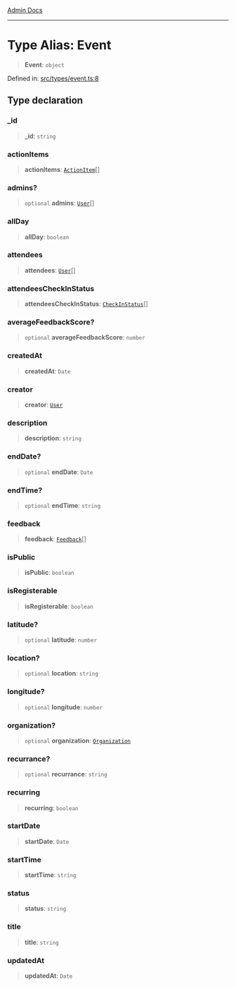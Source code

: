 [Admin Docs](/)

***

# Type Alias: Event

> **Event**: `object`

Defined in: [src/types/event.ts:8](https://github.com/PalisadoesFoundation/talawa-admin/blob/main/src/types/event.ts#L8)

## Type declaration

### \_id

> **\_id**: `string`

### actionItems

> **actionItems**: [`ActionItem`](../../actionItem/type-aliases/ActionItem.md)[]

### admins?

> `optional` **admins**: [`User`](../../user/type-aliases/User.md)[]

### allDay

> **allDay**: `boolean`

### attendees

> **attendees**: [`User`](../../user/type-aliases/User.md)[]

### attendeesCheckInStatus

> **attendeesCheckInStatus**: [`CheckInStatus`](../../checkIn/type-aliases/CheckInStatus.md)[]

### averageFeedbackScore?

> `optional` **averageFeedbackScore**: `number`

### createdAt

> **createdAt**: `Date`

### creator

> **creator**: [`User`](../../user/type-aliases/User.md)

### description

> **description**: `string`

### endDate?

> `optional` **endDate**: `Date`

### endTime?

> `optional` **endTime**: `string`

### feedback

> **feedback**: [`Feedback`](../../feedback/type-aliases/Feedback.md)[]

### isPublic

> **isPublic**: `boolean`

### isRegisterable

> **isRegisterable**: `boolean`

### latitude?

> `optional` **latitude**: `number`

### location?

> `optional` **location**: `string`

### longitude?

> `optional` **longitude**: `number`

### organization?

> `optional` **organization**: [`Organization`](../../organization/type-aliases/Organization.md)

### recurrance?

> `optional` **recurrance**: `string`

### recurring

> **recurring**: `boolean`

### startDate

> **startDate**: `Date`

### startTime

> **startTime**: `string`

### status

> **status**: `string`

### title

> **title**: `string`

### updatedAt

> **updatedAt**: `Date`
